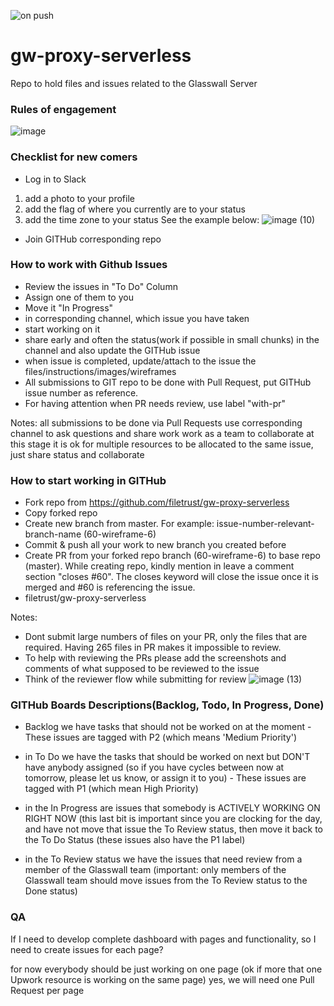 ![on push](https://github.com/filetrust/gw-proxy-serverless/workflows/on%20push/badge.svg?branch=master)

# gw-proxy-serverless
Repo to hold files and issues related to the Glasswall Server


### Rules of engagement

![image](https://user-images.githubusercontent.com/57914593/75183406-63a99800-573a-11ea-8dc1-bd76ac70cabf.png)

### Checklist for new comers
- Log in to Slack
1. add a photo to your profile
2. add the flag of where you currently are to your status
3. add the time zone to your status
See the example below: 
![image (10)](https://user-images.githubusercontent.com/10744307/75746757-8d0a8b00-5d1b-11ea-9cd7-0cb60f773f53.png)

- Join GITHub corresponding repo


### How to work with Github Issues
- Review the issues in "To Do" Column
- Assign one of them to you
- Move it "In Progress"
- in corresponding channel, which issue you have taken
- start working on it
- share early and often the status(work if possible in small chunks) in the channel and also update the GITHub issue
- when issue is completed, update/attach to the issue  the files/instructions/images/wireframes
- All submissions to GIT repo to be done with Pull Request, put GITHub issue number as reference.
- For having attention when PR needs review, use label "with-pr"


Notes:
all submissions to be done via Pull Requests
use corresponding channel to ask questions and share work
work as a team to collaborate
at this stage it is ok for multiple resources to be allocated to the same issue, just share status and collaborate



### How to start working in GITHub
-  Fork repo from https://github.com/filetrust/gw-proxy-serverless
- Copy forked repo
- Create new branch from master. For example: issue-number-relevant-branch-name (60-wireframe-6)
- Commit & push all your work to new branch you created before
-  Create PR from your forked repo branch (60-wireframe-6) to base repo (master). While creating repo, kindly mention in leave a comment section "closes #60". The closes keyword will close the issue once it is merged and #60 is referencing the issue.
- filetrust/gw-proxy-serverless

Notes: 
-  Dont submit large numbers of files on your PR, only the files that are required. Having 265 files in PR makes it impossible to review. 
- To help with reviewing the PRs please add the screenshots and comments of what supposed to be reviewed to the issue
-  Think of the reviewer flow while submitting for review
![image (13)](https://user-images.githubusercontent.com/10744307/75972399-a6eece00-5ed3-11ea-9661-77113ef9bbdc.png)

### GITHub Boards Descriptions(Backlog, Todo, In Progress, Done)


-  Backlog we have tasks that should not be worked on at the moment - These issues are tagged with P2 (which means 'Medium Priority')

- in To Do we have the tasks that should be worked on next but DON'T have anybody assigned (so if you have cycles between now at tomorrow, please let us know, or assign it to you) - These issues are tagged with P1 (which mean High Priority)

- in the In Progress are issues that somebody is ACTIVELY WORKING ON RIGHT NOW (this last bit is important since you are clocking for the day, and have not move that issue the To Review status, then move it back to the To Do Status (these issues also have the P1 label)

- in the To Review status we have the issues that need review from a member of the Glasswall team (important: only members of the Glasswall team should move issues from the To Review status to the Done status)

### QA
If I need to develop complete dashboard with pages and functionality, so I need to create issues for each page?

for now everybody should be just working on one page (ok if more that one Upwork resource is working on the same page)
yes, we will need one Pull Request per page

